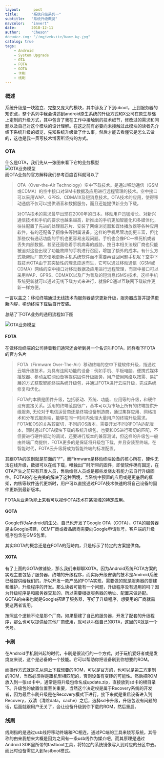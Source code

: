 ```yaml
---
layout:      post
title:      "系统升级系列一"
subtitle:   "系统升级概览"
navcolor:   "invert"
date:       2018-12-11
author:     "Cheson"
#header-img: "/img/website/home-bg.jpg"
catalog: true
tags:
    - Android
    - System Upgrade
    - OTA
    - FOTA
    - GOTA
    - 卡刷
    - 线刷
---
```

### 概述
系统升级是一块独立、完整又庞大的模块，其中涉及了下到uboot，上到服务器的知识点，整个系列中我会讲述到android原生系统的升级方式和X公司在原生基础上定制的升级方式，其中包含了我在工作中接触到的技术细节，修改过的需求和问题以及自己对这个模块的设计理解。在这之前有必要向未接触过此模块的读者先介绍下系统升级的概览，先知系统升级做了什么事，然后才能去看懂它是怎么去做的，这也是我一贯写技术博客所坚持的方式。  
### OTA
什么是OTA，我们先从一张图来看下它的业务模型  
![OTA业务模型](https://chendongqi.github.io/blog/img/2018-12-07-system_upgrade/OTA-model.png)  
而OTA业务的官方解释我们参考百度百科就可以了

>OTA（Over-the-Air Technology）空中下载技术。是通过移动通信（GSM或CDMA）的空中接口对SIM卡数据及应用进行远程管理的技术。空中接口可以采用WAP、GPRS、CDMA1X及短消息技术。OTA技术的应用，使得移动通信不仅可以提供语音和数据服务，而且还能提供新业务下载。  

>对OTA技术的需求最早出现在2000年的日本。移动用户迅猛增长、对新兴通信技术和手机的要求也越来越高，新推出的手机更加智能化和多媒体化，往往配置了先进的处理器芯片、安装了网络浏览器和媒体播放器等各种应用软件，有的还配备了摄像头等附属设备。这样的手机尽管功能更丰富，但比那些仅有通话功能的手机也更容易出现问题。手机也会像PC一样死机或者丢失内部数据，甚至还面临着手机病毒的威胁，按日本相关法规厂商也只能被迫对这些出现了功能故障的手机进行召回，增加了额外的成本。有什么方式能帮助厂商方便地更新手机系统软件而不需要再召回问题手机呢？空中下载技术OTA由于其突破性的理念应运而生，它可以通过移动通信（GSM或CDMA）网络的空中接口对移动数据及应用进行远程管理，而空中接口可以采用WAP、GPRS、CDMA1X以及广为普及的短消息(SMS)技术，这样手机系统更新就可以通过无线下载方式来进行，就像PC通过互联网下载软件更新一样方便。

一言以盖之：移动终端通过无线技术向服务器请求更新升级，服务器应答并提供更新内容，移动终端下载后自行安装。  

总结了下OTA业务的通用流程如下图  

![OTA业务模型](https://chendongqi.github.io/blog/img/2018-12-07-system_upgrade/OTA-Flow.jpg)  

#### FOTA

在做移动终端的公司待着我们通常还会听到另一个名词叫FOTA，同样看下FOTA的官方名片  

>FOTA（Firmware Over-The-Air）移动终端的空中下载软件升级，指通过云端升级技术，为具有连网功能的设备：例如手机、平板电脑、便携式媒体播放器、移动互联网设备等提供固件升级服务，用户使用网络以按需、易扩展的方式获取智能终端系统升级包，并通过FOTA进行云端升级，完成系统修复和优化。    

> FOTA的本质是固件升级，包括驱动、系统、功能、应用等的升级，和硬件没有直接关系。适用的终端范围很广，基本可以为市场上所有的终端提供升级服务, 无论对于电信运营商还是终端设备制造商，通过集群应用、网格技术和分布式服务端，能够在同一时间内处理大量用户的终端升级需求。FOTA和OS的关系较密切，不同的OS版本，需要开发不同的FOTA适配版本，同时通过FOTA模块下载的系统升级包，也要和OS进行密切的匹配，不但要进行硬件驱动的调试，还要进行版本的兼容测试，但这样的升级包一般由终端厂商提供，FOTA更多的是保证将升级包下载，并且安装至终端，在智能时代，FOTA云升级将成为智能终端的标准配置。   

其跟OTA的区别就是前面的"F"，而Firmware是移动终端设备的核心所在，硬件无法在线升级，数据可以在线下载，唯独出厂时所带的固件，即使软件确有固定，在OTA产生之前只有开发人员，售后维修人员或是那些发烧友有能力去自行升级固件。FOTA的存在完美的解决了这种困境，当系统中预置的应用或是更底层的框架，内核等软件迭代更新时，用户可以直接通过FOTA技术快速的将自己设备的固件更新到最新版本。  

FOTA从业务功能上来看可以视作OTA技术在某领域的特定应用。  

#### GOTA

Google作为Android的生父，自己也开发了Google OTA（GOTA），OTA的服务器是由Google搭建，OEM厂商或者品牌商需要向Google申请账号。客户端的升级程序包含在GMS包里。

其实GOTA的概念还是在FOTA的范畴内，只是标示了特定的方案提供商。  

#### XOTA

有了上面的GOTA做铺垫，那么我们来聊聊XOTA。因为Android系统FOTA方案的实现主要包括了服务器，终端的升级程序，而实际升级安装的技术是Android系统已经提供给我们的。所以开发一款产品的FOTA实现，需要做的就是服务器的搭建和维护，升级程序的开发。那么读者可能有一个问题，升级程序没有通用的吗？因为升级程序是和服务器交互的，所以需要根据服务器的地址、配置来做适配。GOTA的由来也就是Google搭建了服务器，写好了升级程序，想要用的厂商就需要这两者皆用。  

按照这个逻辑不论是那个厂商，如果搭建了自己的服务器，开发了配套的升级程序，那么也可以提供给其他厂商使用，就可以叫做自己的OTA，这里的X就是一个代号。  

### 卡刷

在Android手机刚兴起的时代，卡刷是很流行的一个方式，对于玩机爱好者或是发烧友来说，这个是必备的一个技能。它可以帮助你把设备刷到你想要的ROM。

而操作方式就是先从网上下载想要的ROM，可以是官方的，也可以是第三方定制的ROM，当然必须得是跟机型相匹配的，否则设备有变砖的可能性。然后把ROM放入到一张sd卡中，通常是将升级包命名成update.zip，直接放到sd卡的根目录下。升级包的放置位置至关重要，当然这个决定权是属于Recovery系统的开发者，因为最后卡刷升级是在Recovery模式下进行。接下来就是重启设备进入到Recovery，双清（清除data，cache）之后，选择sd卡升级，升级包没有问题的话，后面就跟用户无关了，会让设备升级到你下载的ROM，然后重启。

### 线刷

线刷指的是通过usb线将移动终端和PC相连，通过PC端的工具来烧写系统，其俗称的由来我想来大概是因为之间有一条usb线作为媒介吧。而其原理是通过Android SDK里所带的fastboot工具，将特定的系统镜像写入到对应的分区中去。而此时设备需进入到fastboot模式。